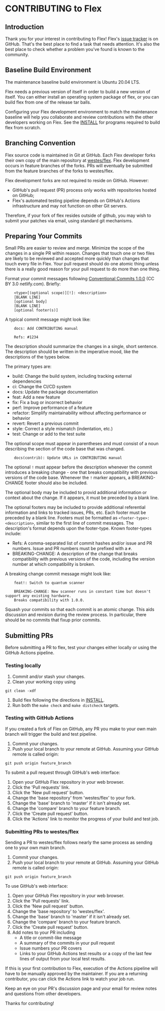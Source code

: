 # CONTRIBUTING to Flex

## Introduction

Thank you for your interest in contributing to Flex! Flex's [issue
tracker](https://github.com/westes/flex/issues) is on GitHub. That's
the best place to find a task that needs attention. It's also the best
place to check whether a problem you've found is known to the
community.

## Baseline Build Environment

The maintenance baseline build environment is Ubuntu 20.04 LTS.

Flex needs a previous version of itself in order to build a new
version of itself. You can either install an operating system package
of flex, or you can build flex from one of the release tar balls.

Configuring your Flex development environment to match the maintenance
baseline will help you collaborate and review contributions with the
other developers working on Flex. See the
[INSTALL](https://github.com/westes/flex/blob/master/INSTALL.md) for
programs required to build flex from scratch.

## Branching Convention

Flex source code is maintained in Git at GitHub. Each Flex developer
forks their own copy of the main repository at
[westes/flex](https://github.com/westes/flex). Flex development occurs
in feature branches of the forks. PRs will eventually be submitted
from the feature branches of the forks to westes/flex.

Flex development forks are not required to reside on GitHub. However:
- GitHub's pull request (PR) process only works with repositories
  hosted on GitHub;
- Flex's automated testing pipeline depends on GitHub's Actions
  infrastructure and may not function on other Git servers.

Therefore, if your fork of flex resides outside of github, you may
wish to submit your patches via email, using standard git mechanisms.

## Preparing Your Commits

Small PRs are easier to review and merge. Minimize the scope of the
changes in a single PR within reason. Changes that touch one or two
files are likely to be reviewed and accepted more quickly than changes
that touch every file in Flex. Your pull request should do one atomic
thing unless there is a really good reason for your pull request to do
more than one thing.

Format your commit messages following [Conventional Commits
1.0.0](https://www.conventionalcommits.org/en/v1.0.0/) (CC BY 3.0
netlify.com). Briefly:

```
    <type>[(optional scope)][!]: <description>
	[BLANK LINE]
	[optional body]
	[BLANK LINE]
	[optional footer(s)]
```

A typical commit message might look like:

```
    docs: Add CONTRIBUTING manual
	
	Refs: #1234
```

The description should summarize the changes in a single, short
sentence. The description should be written in the imperative mood,
like the descriptions of the types below.

The primary types are:
- build: Change the build system, including tracking external dependencies
- ci: Change the CI/CD system
- docs: Update the package documentation
- feat: Add a new feature
- fix: Fix a bug or incorrect behavior
- perf: Improve performance of a feature
- refactor: Simplify maintainability without affecting performance or behavior
- revert: Revert a previous commit
- style: Correct a style mismatch (indentation, etc.)
- test: Change or add to the test suite

The optional scope must appear in parentheses and must consist of a
noun describing the section of the code base that was changed.

```
    docs(contrib): Update URLs in CONTRIBUTING manual
```

The optional `!` must appear before the description whenever the
commit introduces a breaking change - one that breaks compatibility
with previous versions of the code base. Whenever the `!` marker
appears, a BREAKING-CHANGE footer should also be included.

The optional body may be included to provid additional information
or context about the change. If it appears, it must be preceded by a
blank line.

The optional footers may be included to provide additional referential
information and links to tracked issues, PRs, etc. Each footer must be
preceded by a blank line. Footers must be formatted as `<footer-type>:
<description>`, similar to the first line of commit messages. The
description's format depends upon the footer-type. Known footer-types
include:
- Refs: A comma-separated list of commit hashes and/or issue and PR numbers. Issue and PR numbers must be prefixed with a `#`.
- BREAKING-CHANGE: A description of the change that breaks compatibility with previous versions of the code, including the version number at which compatibility is broken. 

A breaking change commit message might look like:

```
    feat!: Switch to quantum scanner
    
    BREAKING-CHANGE: New scanner runs in constant time but doesn't support any existing hardware. 
	Breaks compatibility with 1.0.0.
```

Squash your commits so that each commit is an atomic change. This aids
discussion and revision during the review process. In particular,
there should be no commits that fixup prior commits.

## Submitting PRs

Before submitting a PR to flex, test your changes either locally or
using the GitHub Actions pipeline.

### Testing locally

1. Commit and/or stash your changes.
1. Clean your working copy using

```
git clean -xdf
```

1. Build flex following the directions in [INSTALL](https://www.github.com/westes/flex/blob/master/INSTALL.md).
1. Run both the `make check` and `make distcheck` targets.

### Testing with GitHub Actions

If you created a fork of Flex on GitHub, any PR you make to your own
main branch will trigger the build and test pipeline.

1. Commit your changes.
1. Push your local branch to your remote at GitHub. Assuming your GitHub remote is called origin:

```
git push origin feature_branch
```

To submit a pull request through GitHub's web interface:

1. Open your GitHub Flex repository in your web browser.
1. Click the 'Pull requests' link.
1. Click the 'New pull request' button.
1. Change the 'base repository' from 'westes/flex' to your fork.
1. Change the 'base' branch to 'master' if it isn't already set.
1. Change the 'compare' branch to your feature branch.
1. Click the 'Create pull request' button.
1. Click the 'Actions' link to monitor the progress of your build and test job.

### Submitting PRs to westes/flex

Sending a PR to westes/flex follows nearly the same process as sending one to your own main branch.

1. Commit your changes.
1. Push your local branch to your remote at GitHub. Assuming your GitHub remote is called origin:

```
git push origin feature_branch
```

To use GitHub's web interface:

1. Open your GitHub Flex repository in your web browser.
1. Click the 'Pull requests' link.
1. Click the 'New pull request' button.
1. Change the 'base repository' to 'westes/flex'.
1. Change the 'base' branch to 'master' if it isn't already set.
1. Change the 'compare' branch to your feature branch.
1. Click the 'Create pull request' button.
1. Add notes to your PR including 
    - A title or commit-like message
	- A summary of the commits in your pull request 
    - Issue numbers your PR covers 
	- Links to your GitHub Actions test results or a copy of the last few lines of output from your local test results.

If this is your first contribution to Flex, execution of the Actions
pipeline will have to be manually approved by the maintainer. If you
are a returning contributor, you can click the Actions link to watch
your job run.

Keep an eye on your PR's discussion page and your email for review
notes and questions from other developers.

Thanks for contributing!
